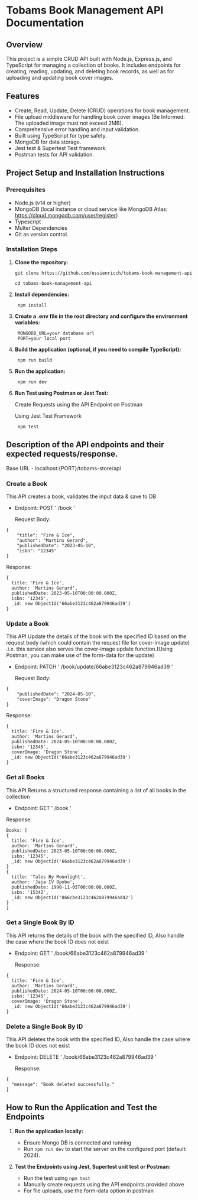 # Tobams Book Management API Documentation

## Overview
This project is a simple CRUD API built with Node.js, Express.js, and TypeScript for managing a collection of books. It includes endpoints for creating, reading, updating, and deleting book records, as well as for uploading and updating book cover images.

## Features
- Create, Read, Update, Delete (CRUD) operations for book management.
- File upload middleware for handling book cover images (Be Informed: The uploaded image must not exceed 2MB).
- Comprehensive error handling and input validation.
- Built using TypeScript for type safety.
- MongoDB for data storage.
- Jest test & Supertest Test framework.
- Postman tests for API validation.

## Project Setup and Installation Instructions ##

### Prerequisites
- Node.js (v14 or higher)
- MongoDB (local instance or cloud service like MongoDB Atlas: https://cloud.mongodb.com/user/register)
- Typescript
- Multer Dependencies 
- Git as version control.

### Installation Steps
1. **Clone the repository:**
    ```
   git clone https://github.com/essienricch/tobams-book-management-api 
   
   cd tobams-book-management-api
   ```

2. **Install dependencies:**
   ```
    npm install
   ```

3. **Create a .env file in the root directory and configure the environment variables:**
   ```
    MONGODB_URL=your database url
    PORT=your local port
   ```

4. **Build the application (optional, if you need to compile TypeScript):**
   ```
    npm run build
   ```
5. **Run the application:**
   ```
    npm run dev
   ```

6. **Run Test using Postman or Jest Test:**

   
   Create Requests using the API Endpoint on Postman
   
   
   Using Jest Test Framework
   
   ```
    npm test
   ```

##  Description of the API endpoints and their expected requests/response. ##

Base URL - localhost:{PORT}/tobams-store/api
### Create a Book  
This API creates a book, validates the input data & save to DB
- Endpoint: POST ' /book '
  
  Request Body:
```
{
    "title": "Fire & Ice",
    "author": "Martins Gerard",
    "publishedDate": "2023-05-10",
    "isbn": "12345"
}
```
 Response:
```
{
  title: 'Fire & Ice',
  author: 'Martins Gerard',
  publishedDate: 2023-05-10T00:00:00.000Z,
  isbn: '12345',
  _id: new ObjectId('66abe3123c462a879946ad39')
}
```
### Update a Book  
This API Update the details of the book with the specified ID based on the request body (which could contain the request file for cover-image update) .i.e. this service also serves the cover-image update function.(Using Postman, you can make use of the form-data for the update)
- Endpoint: PATCH ' /book/update/66abe3123c462a879946ad39 '
  
  Request Body:
```
{
    "publishedDate": "2024-05-10",
    "coverImage": "Dragon Stone"
}
```
 Response:
```
{
  title: 'Fire & Ice',
  author: 'Martins Gerard',
  publishedDate: 2024-05-10T00:00:00.000Z,
  isbn: '12345',
  coverImage: 'Dragon Stone',
  _id: new ObjectId('66abe3123c462a879946ad39')
}
```
### Get all Books  
This API Returns a structured response containing a list of all books in the collection
- Endpoint: GET  ' /book '
  
 Response:
```
Books: [
{
  title: 'Fire & Ice',
  author: 'Martins Gerard',
  publishedDate: 2023-05-10T00:00:00.000Z,
  isbn: '12345',
  _id: new ObjectId('66abe3123c462a879946ad39')
}
{
  title: 'Tales By Moonlight',
  author: 'Jaja IV Opobo',
  publishedDate: 1990-11-05T00:00:00.000Z,
  isbn: '15342',
  _id: new ObjectId('866cbe3123c462a879946ad42')
}
]

```
### Get a Single Book By ID  
This API returns the details of the book with the specified ID, Also handle the case where the book ID does not exist
- Endpoint: GET ' /book/66abe3123c462a879946ad39 '

  Response:
```
{
  title: 'Fire & Ice',
  author: 'Martins Gerard',
  publishedDate: 2024-05-10T00:00:00.000Z,
  isbn: '12345',
  coverImage: 'Dragon Stone',
  _id: new ObjectId('66abe3123c462a879946ad39')
}
```
### Delete a Single Book By ID  
This API deletes the book with the specified ID, Also handle the case where the book ID does not exist
- Endpoint: DELETE ' /book/66abe3123c462a879946ad39 '

  Response:
```
{
  "message": "Book deleted successfully."
}
```
## How to Run the Application and Test the Endpoints ##  
1. **Run the application locally:**
   - Ensure Mongo DB is connected and running
   - Run `npm run dev` to start the server on the configured port (default: 2024).

2. **Test the Endpoints using Jest, Supertest unit test or Postman:**
   - Run the test using `npm test`
   - Manually create requests using the API endpoints provided above
   - For file uploads, use the form-data option in postman 

  




